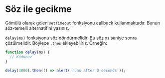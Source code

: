
# Söz ile gecikme

Gömülü olarak gelen `setTimeout` fonksiyonu callback kullanmaktadır. Bunun söz-temelli alternatifini yazınız.

`delay(ms)` fonksiyonu söz döndürmelidir. Bu söz `ms` saniye sonra çözülmelidir. Böylece `.then` ekleyebiliriz. Örneğin:

```js
function delay(ms) {
  // Kodunuz
}

delay(3000).then(() => alert('runs after 3 seconds'));
```
